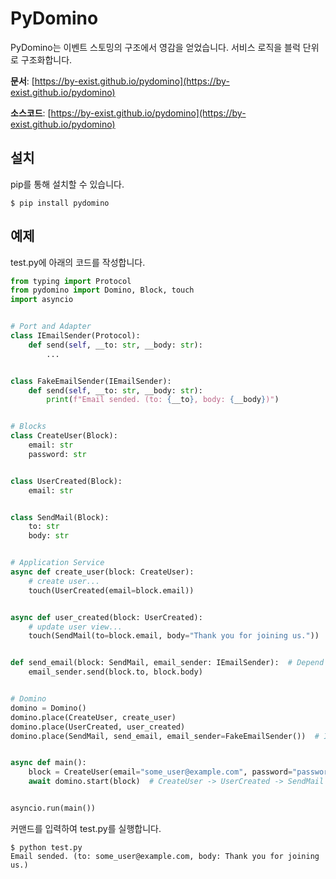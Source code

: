 # PyDomino

PyDomino는 이벤트 스토밍의 구조에서 영감을 얻었습니다. 서비스 로직을 블럭 단위로 구조화합니다.

**문서**: [https://by-exist.github.io/pydomino](https://by-exist.github.io/pydomino)

**소스코드**: [https://by-exist.github.io/pydomino](https://by-exist.github.io/pydomino)

## 설치

pip를 통해 설치할 수 있습니다.

```console
$ pip install pydomino
```


## 예제

test.py에 아래의 코드를 작성합니다.

```python
from typing import Protocol
from pydomino import Domino, Block, touch
import asyncio


# Port and Adapter
class IEmailSender(Protocol):
    def send(self, __to: str, __body: str):
        ...


class FakeEmailSender(IEmailSender):
    def send(self, __to: str, __body: str):
        print(f"Email sended. (to: {__to}, body: {__body})")


# Blocks
class CreateUser(Block):
    email: str
    password: str


class UserCreated(Block):
    email: str


class SendMail(Block):
    to: str
    body: str


# Application Service
async def create_user(block: CreateUser):
    # create user...
    touch(UserCreated(email=block.email))


async def user_created(block: UserCreated):
    # update user view...
    touch(SendMail(to=block.email, body="Thank you for joining us."))


def send_email(block: SendMail, email_sender: IEmailSender):  # Depend on Port
    email_sender.send(block.to, block.body)


# Domino
domino = Domino()
domino.place(CreateUser, create_user)
domino.place(UserCreated, user_created)
domino.place(SendMail, send_email, email_sender=FakeEmailSender())  # Inject Adapter


async def main():
    block = CreateUser(email="some_user@example.com", password="password")
    await domino.start(block)  # CreateUser -> UserCreated -> SendMail


asyncio.run(main())
```

커맨드를 입력하여 test.py를 실행합니다.

```command
$ python test.py
Email sended. (to: some_user@example.com, body: Thank you for joining us.)
```